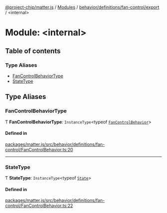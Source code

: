 [@project-chip/matter.js](../README.md) / [Modules](../modules.md) / [behavior/definitions/fan-control/export](behavior_definitions_fan_control_export.md) / \<internal\>

# Module: \<internal\>

## Table of contents

### Type Aliases

- [FanControlBehaviorType](behavior_definitions_fan_control_export._internal_.md#fancontrolbehaviortype)
- [StateType](behavior_definitions_fan_control_export._internal_.md#statetype)

## Type Aliases

### FanControlBehaviorType

Ƭ **FanControlBehaviorType**: `InstanceType`\<typeof [`FanControlBehavior`](behavior_definitions_fan_control_export.md#fancontrolbehavior)\>

#### Defined in

[packages/matter.js/src/behavior/definitions/fan-control/FanControlBehavior.ts:20](https://github.com/project-chip/matter.js/blob/558e12c94a201592c28c7bc0743705360b3e5ca6/packages/matter.js/src/behavior/definitions/fan-control/FanControlBehavior.ts#L20)

___

### StateType

Ƭ **StateType**: `InstanceType`\<typeof [`State`](../classes/behavior_definitions_fan_control_export.FanControlServer.md#state-1)\>

#### Defined in

[packages/matter.js/src/behavior/definitions/fan-control/FanControlBehavior.ts:22](https://github.com/project-chip/matter.js/blob/558e12c94a201592c28c7bc0743705360b3e5ca6/packages/matter.js/src/behavior/definitions/fan-control/FanControlBehavior.ts#L22)
